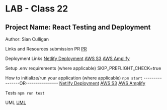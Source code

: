 # LAB - Class 22

## Project Name: React Testing and Deployment

Author: Sian Culligan

Links and Resources
submission PR
[PR](https://github.com/SianCulligan/401_lab22/pull/3)

Deployment Links 
[Netlify Deployment](https://wonderful-khorana-4c27cf.netlify.app/)
[AWS S3](http://counter-s3-demo.s3-website-us-west-2.amazonaws.com)
[AWS Amplify](https://dev6289.d33blm48ja7umv.amplifyapp.com)


Setup
.env requirements (where applicable)
SKIP_PREFLIGHT_CHECK=true


How to initialize/run your application (where applicable)
```npm start```
----------------OR----------------
[Netlify Deployment](https://wonderful-khorana-4c27cf.netlify.app/)
[AWS S3](http://counter-s3-demo.s3-website-us-west-2.amazonaws.com)
[AWS Amplify](https://dev6289.d33blm48ja7umv.amplifyapp.com)


Tests
```npm run test```

UML
[UML](./assets/Lab22UML.png)